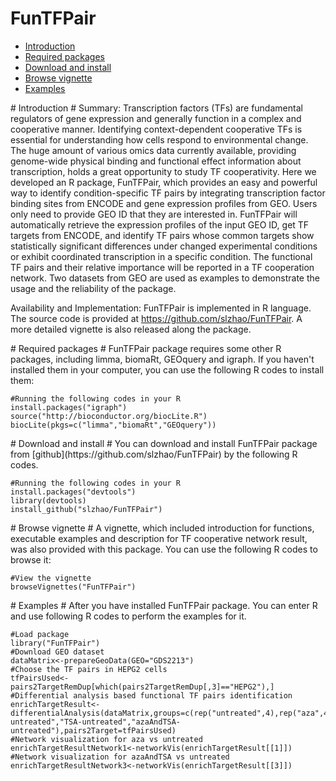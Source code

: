 FunTFPair
============
* [Introduction](#Introduction)
* [Required packages](#require)
* [Download and install](#download)
* [Browse vignette](#vignette)
* [Examples](#example)

<a name="Introduction"/>
# Introduction #
Summary: Transcription factors (TFs) are fundamental regulators of gene expression and generally function in a complex and cooperative manner. Identifying context-dependent cooperative TFs is essential for understanding how cells respond to environmental change. The huge amount of various omics data currently available, providing genome-wide physical binding and functional effect information about transcription, holds a great opportunity to study TF cooperativity. Here we developed an R package, FunTFPair, which provides an easy and powerful way to identify condition-specific TF pairs by integrating transcription factor binding sites from ENCODE and gene expression profiles from GEO. Users only need to provide GEO ID that they are interested in. FunTFPair will automatically retrieve the expression profiles of the input GEO ID, get TF targets from ENCODE, and identify TF pairs whose common targets show statistically significant differences under changed experimental conditions or exhibit coordinated transcription in a specific condition. The functional TF pairs and their relative importance will be reported in a TF cooperation network. Two datasets from GEO are used as examples to demonstrate the usage and the reliability of the package.


Availability and Implementation: FunTFPair is implemented in R language.  The source code is provided at https://github.com/slzhao/FunTFPair. A more detailed vignette is also released along the package.

<a name="require"/>
# Required packages #
FunTFPair package requires some other R packages, including limma, biomaRt, GEOquery and igraph. If you haven't installed them in your computer, you can use the following R codes to install them:
	
	#Running the following codes in your R	
	install.packages("igraph")
	source("http://bioconductor.org/biocLite.R")
	biocLite(pkgs=c("limma","biomaRt","GEOquery"))

<a name="download"/>
# Download and install #
You can download and install FunTFPair package from [github](https://github.com/slzhao/FunTFPair) by the following R codes.

	#Running the following codes in your R
	install.packages("devtools")
	library(devtools)
    install_github("slzhao/FunTFPair")

<a name="vignette"/>
# Browse vignette #
A vignette, which included introduction for functions, executable examples and description for TF cooperative network result,  was also provided with this package. You can use the following R codes to browse it:

	#View the vignette
	browseVignettes("FunTFPair")

<a name="example"/>
# Examples #
After you have installed FunTFPair package. You can enter R and use following R codes to perform the examples for it.
	

	#Load package
	library("FunTFPair")
	#Download GEO dataset
	dataMatrix<-prepareGeoData(GEO="GDS2213")
	#Choose the TF pairs in HEPG2 cells
	tfPairsUsed<-pairs2TargetRemDup[which(pairs2TargetRemDup[,3]=="HEPG2"),]
	#Differential analysis based functional TF pairs identification 
	enrichTargetResult<-differentialAnalysis(dataMatrix,groups=c(rep("untreated",4),rep("aza",4),rep("TSA",4),rep("azaAndTSA",4)),contrasts=c("aza-untreated","TSA-untreated","azaAndTSA-untreated"),pairs2Target=tfPairsUsed)
	#Network visualization for aza vs untreated
	enrichTargetResultNetwork1<-networkVis(enrichTargetResult[[1]])
	#Network visualization for azaAndTSA vs untreated
	enrichTargetResultNetwork3<-networkVis(enrichTargetResult[[3]])
